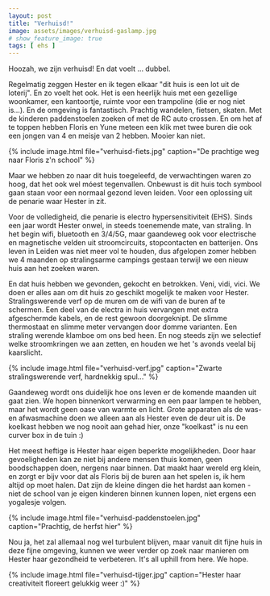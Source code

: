```yaml
---
layout: post
title: "Verhuisd!"
image: assets/images/verhuisd-gaslamp.jpg
# show_feature_image: true
tags: [ ehs ]
---
```


Hoozah, we zijn verhuisd! En dat voelt ... dubbel.

Regelmatig zeggen Hester en ik tegen elkaar "dit huis is een lot uit de loterij". En zo voelt het ook. Het is een heerlijk huis met een gezellige woonkamer, een kantoortje, ruimte voor een trampoline (die er nog niet is...). En de omgeving is fantastisch. Prachtig wandelen, fietsen, skaten. Met de kinderen paddenstoelen zoeken of met de RC auto crossen. En om het af te toppen hebben Floris en Yune meteen een klik met twee buren die ook een jongen van 4 en meisje van 2 hebben. Mooier kan niet.

{% include image.html file="verhuisd-fiets.jpg" caption="De prachtige weg naar Floris z'n school" %}

Maar we hebben zo naar dit huis toegeleefd, de verwachtingen waren zo hoog, dat het ook wel móest tegenvallen. Onbewust is dit huis toch symbool gaan staan voor een normaal gezond leven leiden. Voor een oplossing uit de penarie waar Hester in zit.

Voor de volledigheid, die penarie is electro hypersensitiviteit (EHS). Sinds een jaar wordt Hester onwel, in steeds toenemende mate, van straling. In het begin wifi, bluetooth en 3/4/5G, maar gaandeweg ook voor electrische en magnetische velden uit stroomcircuits, stopcontacten en batterijen. Ons leven in Leiden was niet meer vol te houden, dus afgelopen zomer hebben we 4 maanden op stralingsarme campings gestaan terwijl we een nieuw huis aan het zoeken waren.

En dat huis hebben we gevonden, gekocht en betrokken. Veni, vidi, vici. We doen er alles aan om dit huis zo geschikt mogelijk te maken voor Hester. Stralingswerende verf op de muren om de wifi van de buren af te schermen. Een deel van de electra in huis vervangen met extra afgeschermde kabels, en de rest gewoon doorgeknipt. De slimme thermostaat en slimme meter vervangen door domme varianten. Een straling werende klamboe om ons bed heen. En nog steeds zijn we selectief welke stroomkringen we aan zetten, en houden we het 's avonds veelal bij kaarslicht.

{% include image.html file="verhuisd-verf.jpg" caption="Zwarte stralingswerende verf, hardnekkig spul..." %}

Gaandeweg wordt ons duidelijk hoe ons leven er de komende maanden uit gaat zien. We hopen binnenkort verwarming en een paar lampen te hebben, maar het wordt geen oase van warmte en licht. Grote apparaten als de was- en afwasmachine doen we alleen aan als Hester even de deur uit is. De koelkast hebben we nog nooit aan gehad hier, onze "koelkast" is nu een curver box in de tuin :)

Het meest heftige is Hester haar eigen beperkte mogelijkheden. Door haar gevoeligheden kan ze niet bij andere mensen thuis komen, geen boodschappen doen, nergens naar binnen. Dat maakt haar wereld erg klein, en zorgt er bijv voor dat als Floris bij de buren aan het spelen is, ik hem altijd op moet halen. Dat zijn de kleine dingen die het hardst aan komen - niet de school van je eigen kinderen binnen kunnen lopen, niet ergens een yogalesje volgen.

{% include image.html file="verhuisd-paddenstoelen.jpg" caption="Prachtig, de herfst hier" %}

Nou ja, het zal allemaal nog wel turbulent blijven, maar vanuit dit fijne huis in deze fijne omgeving, kunnen we weer verder op zoek naar manieren om Hester haar gezondheid te verbeteren. It's all uphill from here. We hope.

{% include image.html file="verhuisd-tijger.jpg" caption="Hester haar creativiteit floreert gelukkig weer :)" %}
